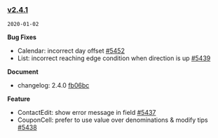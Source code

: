 ### [v2.4.1](https://github.com/youzan/vant/compare/v2.4.0...v2.4.1)
`2020-01-02`

**Bug Fixes**

* Calendar: incorrect day offset [#5452](https://github.com/youzan/vant/issues/5452)
* List: incorrect reaching edge condition when direction is up [#5439](https://github.com/youzan/vant/issues/5439)

**Document**

* changelog: 2.4.0 [fb06bc](https://github.com/youzan/vant/commit/fb06bcaa759edbe8f56f54666a601ab85d99fdc9)

**Feature**

* ContactEdit: show error message in field [#5437](https://github.com/youzan/vant/issues/5437)
* CouponCell: prefer to use value over denominations & modify tips [#5438](https://github.com/youzan/vant/issues/5438)
